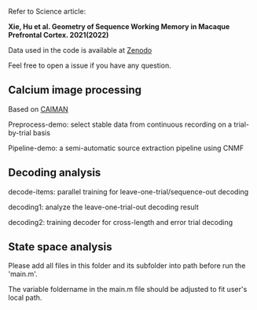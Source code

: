 
Refer to Science article:

**Xie, Hu et al. Geometry of Sequence Working Memory in Macaque Prefrontal Cortex. 2021(2022)**

Data used in the code is available at [Zenodo](https://doi.org/10.5281/zenodo.5739376)

Feel free to open a issue if you have any question.




## Calcium image processing

Based on [CAIMAN](https://github.com/flatironinstitute/CaImAn)

Preprocess-demo: select stable data from continuous recording on a trial-by-trial basis

Pipeline-demo: a semi-automatic source extraction pipeline using CNMF


## Decoding analysis

decode-items: parallel training for leave-one-trial/sequence-out decoding

decoding1: analyze the leave-one-trial-out decoding result

decoding2: training decoder for cross-length and error trial decoding


## State space analysis

Please add all files in this folder and its subfolder into path before run the 'main.m'.

The variable foldername in the main.m file should be adjusted to fit user's local path. 



